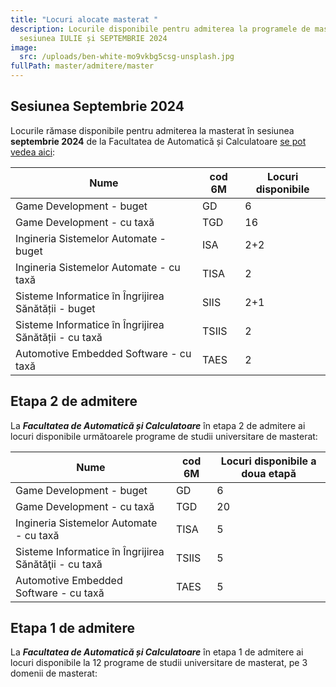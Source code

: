 ```yaml
---
title: "Locuri alocate masterat "
description: Locurile disponibile pentru admiterea la programele de masterat,
  sesiunea IULIE și SEPTEMBRIE 2024
image:
  src: /uploads/ben-white-mo9vkbg5csg-unsplash.jpg
fullPath: master/admitere/master
---
```

## Sesiunea Septembrie 2024

Locurile rămase disponibile pentru admiterea la masterat în sesiunea **septembrie 2024** de la Facultatea de Automatică și Calculatoare [se pot vedea aici](https://upt.ro/img/files/2023-2024/Admitere/master/Locuri%20libere_Master_septembrie_site_update06.09.2024.pdf):

| **Nume**                                              | **cod 6M** | **Locuri disponibile** |
|-------------------------------------------------------|------------|------------------------|
| Game Development - buget                              | GD         | 6                      |
| Game Development - cu taxă                            | TGD        | 16                     |
| Ingineria Sistemelor Automate - buget                 | ISA        | 2+2                      |
| Ingineria Sistemelor Automate - cu taxă               | TISA       | 2                      |
| Sisteme Informatice în Îngrijirea Sănătății - buget   | SIIS       | 2+1                      |
| Sisteme Informatice în Îngrijirea Sănătății - cu taxă | TSIIS      | 2                      |
| Automotive Embedded Software - cu taxă                | TAES       | 2                      |

## Etapa 2 de admitere

La ***Facultatea de Automatică și Calculatoare*** în etapa 2 de admitere ai locuri disponibile următoarele programe de studii universitare de masterat:

| **Nume**                                              | **cod 6M** | **Locuri disponibile a doua etapă** |
| ----------------------------------------------------- | ---------- | ----------------------------------- |
| Game Development -  buget                             | GD         | 6                                   |
| Game Development -  cu taxă                           | TGD        | 20                                  |
| Ingineria Sistemelor Automate - cu taxă               | TISA       | 5                                   |
| Sisteme Informatice în Îngrijirea Sănătăţii - cu taxă | TSIIS      | 5                                   |
| Automotive Embedded Software - cu taxă                | TAES       | 5                                   |

## Etapa 1 de admitere

La ***Facultatea de Automatică și Calculatoare*** în etapa 1 de admitere ai locuri disponibile la 12 programe de studii universitare de masterat, pe 3 domenii de masterat:

<Fig src="/uploads/loc-master.png" alt="" caption=""></Fig>